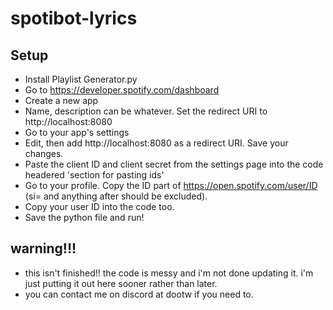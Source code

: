 # spotibot-lyrics

## Setup
- Install Playlist Generator.py
- Go to https://developer.spotify.com/dashboard
- Create a new app
- Name, description can be whatever. Set the redirect URI to http://localhost:8080
- Go to your app's settings
- Edit, then add http://localhost:8080 as a redirect URI. Save your changes.
- Paste the client ID and client secret from the settings page into the code headered 'section for pasting ids'
- Go to your profile. Copy the ID part of https://open.spotify.com/user/ID (si= and anything after should be excluded).
- Copy your user ID into the code too.
- Save the python file and run!

## warning!!!
- this isn't finished!! the code is messy and i'm not done updating it. i'm just putting it out here sooner rather than later.
- you can contact me on discord at dootw if you need to.
